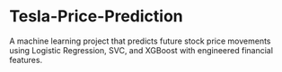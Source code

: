 # Tesla-Price-Prediction
A machine learning project that predicts future stock price movements using Logistic Regression, SVC, and XGBoost with engineered financial features.
